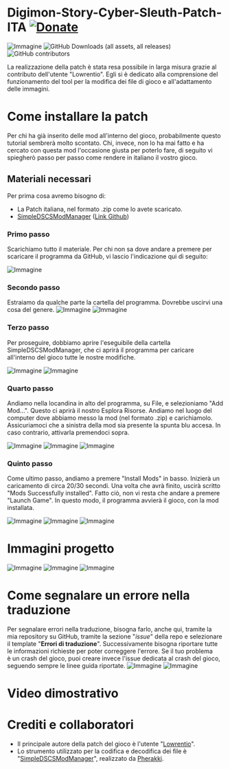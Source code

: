 # Digimon-Story-Cyber-Sleuth-Patch-ITA [![Donate](https://img.shields.io/badge/Donate-PayPal-blue.svg)](https://www.paypal.com/paypalme/verio12)

![Immagine](./img/LogoDigimon.png)
![GitHub Downloads (all assets, all releases)](https://img.shields.io/github/downloads/zSavT/Digimon-Story-Cyber-Sleuth-Patch-ITA/total)
![GitHub contributors](https://img.shields.io/github/contributors/zSavT/Digimon-Story-Cyber-Sleuth-Patch-ITA)


La realizzazione della patch è stata resa possibile in larga misura grazie al contributo dell'utente "Lowrentio". Egli si è dedicato alla comprensione del funzionamento del tool per la modifica dei file di gioco e all'adattamento delle immagini.

# Come installare la patch

Per chi ha già inserito delle mod all'interno del gioco, probabilmente questo tutorial sembrerà molto scontato. Chi, invece, non lo ha mai fatto e ha cercato con questa mod l'occasione giusta per poterlo fare, di seguito vi spiegherò passo per passo come rendere in italiano il vostro gioco.

## Materiali necessari

Per prima cosa avremo bisogno di:
- La Patch italiana, nel formato .zip come lo avete scaricato.
- [SimpleDSCSModManager](https://gamebanana.com/tools/8918) ([Link Github](https://github.com/Pherakki/SimpleDSCSModManager))

### Primo passo

Scarichiamo tutto il materiale.
Per chi non sa dove andare a premere per scaricare il programma da GitHub, vi lascio l'indicazione qui di seguito:

![Immagine](./img/t1.png)

###  Secondo passo

Estraiamo da qualche parte la cartella del programma.
Dovrebbe uscirvi una cosa del genere.
![Immagine](./img/t2.png)
![Immagine](./img/t3.png)

###  Terzo passo

Per proseguire, dobbiamo aprire l'eseguibile della cartella SimpleDSCSModManager, che ci aprirà il programma per caricare all'interno del gioco tutte le nostre modifiche.

![Immagine](./img/t4.png)
![Immagine](./img/t5.png)

###  Quarto passo

Andiamo nella locandina in alto del programma, su File, e selezioniamo "Add Mod...". Questo ci aprirà il nostro Esplora Risorse. Andiamo nel luogo del computer dove abbiamo messo la mod (nel formato .zip) e carichiamolo. Assicuriamoci che a sinistra della mod sia presente la spunta blu accesa. In caso contrario, attivarla premendoci sopra.

![Immagine](./img/t6.png)
![Immagine](./img/t7.png)
![Immagine](./img/t8.png)

###  Quinto passo

Come ultimo passo, andiamo a premere "Install Mods" in basso. Inizierà un caricamento di circa 20/30 secondi. Una volta che avrà finito, uscirà scritto "Mods Successfully installed". Fatto ciò, non vi resta che andare a premere "Launch Game". In questo modo, il programma avvierà il gioco, con la mod installata.


![Immagine](./img/t9.png)
![Immagine](./img/t10.png)
![Immagine](./img/t11.png)

# Immagini progetto

![Immagine](./img/1.png)
![Immagine](./img/2.png)
![Immagine](./img/3.png)

# Come segnalare un errore nella traduzione

Per segnalare errori nella traduzione, bisogna farlo, anche qui, tramite la mia repository su GitHub, tramite la sezione "*issue*" della repo e selezionare il template "**Errori di traduzione**". Successivamente bisogna riportare tutte le informazioni richieste per poter correggere l'errore.
Se il tuo problema è un crash del gioco, puoi creare invece l'issue dedicata al crash del gioco, seguendo sempre le linee guida riportate.
![Immagine](./img/issue1.png)
![Immagine](./img/issue2.png)

# Video dimostrativo



# Crediti e collaboratori

- Il principale autore della patch del gioco è l'utente "[Lowrentio](https://steamcommunity.com/id/Lowrentio/)".
- Lo strumento utilizzato per la codifica e decodifica dei file è "[SimpleDSCSModManager](https://gamebanana.com/tools/8918)", realizzato da [Pherakki](https://gamebanana.com/members/2101677).
